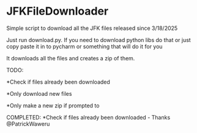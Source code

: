 # JFKFileDownloader
Simple script to download all the JFK files released since 3/18/2025

Just run download.py. If you need to download python libs do that or just copy paste it in to pycharm or something that will do it for you

It downloads all the files and creates a zip of them. 

TODO: 

*Check if files already been downloaded 

*Only download new files

*Only make a new zip if prompted to

COMPLETED:
*Check if files already been downloaded - Thanks @PatrickWaweru
